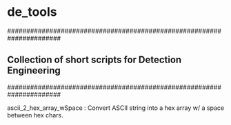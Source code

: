 # de_tools


######################################################################
## Collection of short scripts for Detection Engineering
######################################################################


ascii_2_hex_array_wSpace : 
  Convert ASCII string into a hex array w/ a space between hex chars. 
